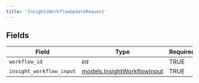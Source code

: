 ```yaml
---
title: 'InsightsWorkflowUpdateRequest'
---
```



## Fields

| Field                                                            | Type                                                             | Required                                                         | Description                                                      |
| ---------------------------------------------------------------- | ---------------------------------------------------------------- | ---------------------------------------------------------------- | ---------------------------------------------------------------- |
| `workflow_id`                                                    | *int*                                                            | TRUE                                               | N/A                                                              |
| `insight_workflow_input`                                         | [models.InsightWorkflowInput](../models/insightworkflowinput.md) | TRUE                                               | N/A                                                              |